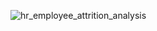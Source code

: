 ![hr_employee_attrition_analysis](https://user-images.githubusercontent.com/23423475/161397131-d58d4878-8f20-483e-b3e7-71e997fa6c3d.JPG)

